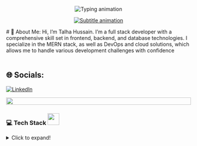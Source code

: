 <p align="center">
  <img src="https://readme-typing-svg.demolab.com?font=Orbitron&weight=600&size=30&duration=4000&pause=1000&color=00F0FF&center=true&vCenter=true&width=500&lines=%F0%9F%91%8B+Hey+there%2C+I'm+Talha+Hussain;%F0%9F%92%BB+Full+Stack+Dev;%F0%9F%9A%80+DevOps+Enthusiast;%F0%9F%94%A5+Cloud+Native+Builder" alt="Typing animation">
</p>

<p align="center">
  <a href="https://git.io/typing-svg">
    <img src="https://readme-typing-svg.demolab.com?font=Fira+Code&weight=500&size=22&duration=3000&pause=500&color=FF00F7&background=000000&center=true&vCenter=true&width=600&lines=Crafting+digital+experiences+with+code;Automating+all+the+things;Turning+coffee+into+cloud+native+solutions" alt="Subtitle animation">
  </a>
</p>
# 💫 About Me:
Hi, I’m Talha Hussain. I’m a full stack developer with a comprehensive skill set in frontend, backend, and database technologies. I specialize in the MERN stack, as well as DevOps and cloud solutions, which allows me to handle various development challenges with confidence<br><br>

## 🌐 Socials:
[![LinkedIn](https://img.shields.io/badge/LinkedIn-%230077B5.svg?logo=linkedin&logoColor=white)](https://linkedin.com/in/https://www.linkedin.com/in/syed-talha-hussain-93b490253/) 

<img src="https://i.imgur.com/dBaSKWF.gif" height="20" width="100%">

### 💻 Tech Stack <img src="https://media2.giphy.com/media/QssGEmpkyEOhBCb7e1/giphy.gif?cid=ecf05e47a0n3gi1bfqntqmob8g9aid1oyj2wr3ds3mg700bl&rid=giphy.gif" width="32px">

<details>
<summary>Click to expand!</summary>

- **Languages**  
<p align="left">
  <a href="https://skillicons.dev">
    <img src="https://skillicons.dev/icons?i=js,ts,java" />
  </a>
</p>

- **Frontend Development**  
<p align="left">
  <a href="https://skillicons.dev">
    <img src="https://skillicons.dev/icons?i=react,html,css,tailwind," />
  </a>
</p>

- **Backend Development**  
<p align="left">
  <a href="https://skillicons.dev">
    <img src="https://skillicons.dev/icons?i=nodejs,express,nestjs" />
  </a>
</p>

- **Databases**  
<p align="left">
  <a href="https://skillicons.dev">
    <img src="https://skillicons.dev/icons?i=postgres,mongodb,mysql,redis" />
  </a>
</p>

- **DevOps & Cloud**  
<p align="left">
  <a href="https://skillicons.dev">
    <img src="https://skillicons.dev/icons?i=docker,kubernetes,aws,linux,git" />
  </a>
</p>

<img src="https://i.imgur.com/dBaSKWF.gif" height="20" width="100%">

# 📊 GitHub Stats:
![](https://github-readme-stats.vercel.app/api?username=SyedTalha71x&theme=neon&hide_border=false&include_all_commits=true)<br/>
![](https://github-readme-streak-stats.herokuapp.com/?user=SyedTalha71x&theme=neon&hide_border=false)<br/>
![](https://github-readme-stats.vercel.app/api/top-langs/?username=SyedTalha71x&theme=neon&hide_border=false&include_all_commits=true&layout=compact)

<img src="https://i.imgur.com/dBaSKWF.gif" height="20" width="100%">

## 🏆 GitHub Trophies
![](https://github-profile-trophy.vercel.app/?username=SyedTalha71x&theme=onedark&no-frame=false&no-bg=true&margin-w=4)

### ✍️ Random Dev Quote
![](https://quotes-github-readme.vercel.app/api?type=horizontal&theme=tokyonight)

---
[![](https://visitcount.itsvg.in/api?id=SyedTalha71x&icon=1&color=0)](https://visitcount.itsvg.in)

<!-- Proudly created with GPRM ( https://gprm.itsvg.in ) -->
